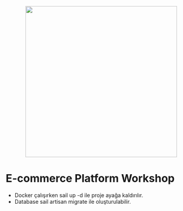 <p align="center"><a href="https://laravel.com" target="_blank"><img src="https://raw.githubusercontent.com/laravel/art/master/logo-lockup/5%20SVG/2%20CMYK/1%20Full%20Color/laravel-logolockup-cmyk-red.svg" width="400"></a></p>
<h1>E-commerce Platform Workshop</h1>
<ul>
<li>Docker çalışırken sail up -d ile proje ayağa kaldırılır.</li>
<li>Database sail artisan migrate ile oluşturulabilir.</li>
</ul>
